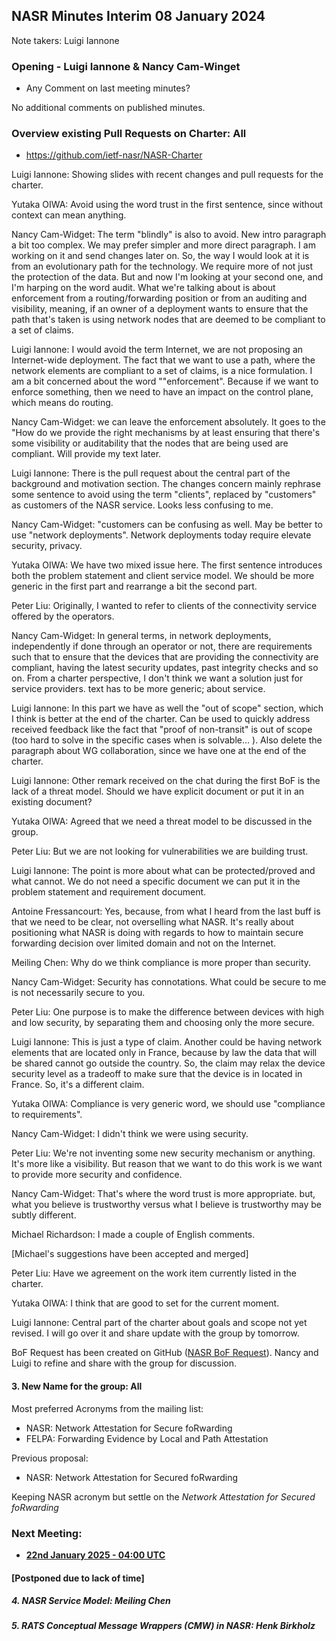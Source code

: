 ## NASR Minutes Interim 08 January 2024

Note takers: Luigi Iannone

### Opening - Luigi Iannone & Nancy Cam-Winget

- Any Comment on last meeting minutes?

No additional comments on published minutes.

### Overview existing Pull Requests on Charter: All

- https://github.com/ietf-nasr/NASR-Charter

Luigi Iannone: Showing slides with recent changes and pull requests for the charter.

Yutaka OIWA: Avoid using the word trust in the first sentence, since without context can mean anything.

Nancy Cam-Widget: The term "blindly" is also to avoid. New intro paragraph a bit too complex. We may prefer simpler and more direct paragraph. I am working on it and send changes later on. So, the way I would look at it is from an evolutionary path for the technology. We require more of not just the protection of the data. But and now I'm looking at your second one, and I'm harping on the word audit. What we're talking about is about enforcement from a routing/forwarding position or from an auditing and visibility, meaning, if an owner of a deployment wants to ensure that the path that's taken is using network nodes that are deemed to be compliant to a set of claims.

Luigi Iannone: I would avoid the term Internet, we are not proposing an Internet-wide deployment. The fact that we want to use a path, where the network elements are compliant to a set of claims, is a nice formulation. I am a bit concerned about the word ""enforcement". Because if we want to enforce something, then we need to have an impact on the control plane, which means do routing.

Nancy Cam-Widget:  we can leave the enforcement absolutely. It goes to the "How do we provide the right mechanisms by at least ensuring that there's some visibility or auditability that the nodes that are being used are compliant. Will provide my text later.

Luigi Iannone: There is the pull request about the central part of the background and motivation section. The changes concern mainly rephrase some sentence to avoid using the term "clients", replaced by "customers" as customers of the NASR service. Looks less confusing to me.

Nancy Cam-Widget:  "customers can be confusing as well. May be better to use "network deployments". Network deployments today require elevate security, privacy.

Yutaka OIWA: We have two mixed issue here. The first sentence introduces both the problem statement and client service model. We should be more generic in the first part and rearrange a bit the second part.

Peter Liu: Originally, I wanted to refer to clients of the connectivity service offered by the operators.

Nancy Cam-Widget:  In general terms, in network deployments, independently if done through an operator or not, there are requirements such that to ensure that the devices that are providing the connectivity are compliant, having the latest security updates, past integrity checks and so on. From a charter perspective, I don't think we want a solution just for service providers. text has to be more generic; about service.

Luigi Iannone: In this part we have as well the "out of scope" section, which I think is better at the end of the charter. Can be used to quickly address received feedback like the fact that "proof of non-transit" is out of scope (too hard to solve in the specific cases when is solvable... ). Also delete the paragraph about WG collaboration, since we have one at the end of the charter.

Luigi Iannone: Other remark received on the chat during the first BoF is the lack of a threat model. Should we have explicit document or put it in an existing document?

Yutaka OIWA: Agreed that we need a threat model to be discussed in the group.

Peter Liu: But we are not looking for vulnerabilities we are building trust.

Luigi Iannone: The point is more about what can be protected/proved and what cannot. We do not need a specific document we can put it in the problem statement and requirement document.

Antoine Fressancourt: Yes, because, from what I heard from the last buff is that we need to be clear, not overselling what NASR. It's really about positioning what NASR is doing with regards to how to maintain secure forwarding decision over limited domain and not on the Internet.

Meiling Chen: Why do we think compliance is more proper than security.

Nancy Cam-Widget:  Security has connotations. What could be secure to me is not necessarily secure to you.

Peter Liu: One purpose is to make the difference between devices with high and low security, by separating them and choosing only the more secure.

Luigi Iannone: This is just a type of claim. Another could be having network elements that are located only in France, because by law the data that will be shared cannot go outside the country. So, the claim may relax the device security level as a tradeoff to make sure that the device is in located in France. So, it's a different claim.

Yutaka OIWA: Compliance is very generic word, we should use "compliance to requirements".

Nancy Cam-Widget:  I didn't think we were using security.

Peter Liu: We're not inventing some new security mechanism or anything. It's more like a visibility. But reason that we want to do this work is we want to provide more security and confidence.

Nancy Cam-Widget:  That's where the word trust is more appropriate. but, what you believe is trustworthy versus what I believe is trustworthy may be subtly different.

Michael Richardson: I made a couple of English comments.

[Michael's suggestions have been accepted and merged]

Peter Liu: Have we agreement on the work item currently listed in the charter.

Yutaka OIWA: I think that are good to set for the current moment.

Luigi Iannone: Central part of the charter about goals and scope not yet revised.  I will go over it and share update with the group by tomorrow.

BoF Request has been created on GitHub ([NASR BoF Request](https://github.com/ietf-nasr/bof-request-IETF-122)). Nancy and Luigi to refine and share with the group for discussion.

#### 3. New Name for the group: All

Most preferred Acronyms from the mailing list:

- NASR: Network Attestation for Secure foRwarding
- FELPA: Forwarding Evidence by Local and Path Attestation 

Previous proposal:

- NASR: Network Attestation for Secured foRwarding

Keeping NASR acronym but settle on the *Network Attestation for Secured foRwarding*

### Next Meeting:

- **[22nd January 2025 - 04:00 UTC](https://www.worldtimebuddy.com/?qm=1&lid=100,5391959,5128581,2988507,1816670,1850147&h=100&date=2025-1-22&sln=4-5&hf=1)**

#### **[Postponed due to lack of time]**

##### 4. NASR Service Model: Meiling Chen

##### 5. RATS Conceptual Message Wrappers (CMW) in NASR: Henk Birkholz